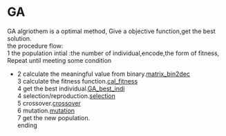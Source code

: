 # GA  
GA algriothem  is a optimal method, Give a objective function,get the best solution.  
the procedure flow:  
1 the population intial :the number of individual,encode,the form of fitness,   
Repeat until meeting some  condition
*    2 calculate the meaningful value from binary.[matrix_bin2dec](./matrix_bin2dec.m)  
    3 calculate the fitness function.[cal_fitness](./cal_fitness)  
    4 get the best individual.[GA_best_indi](./GA_best_indi)  
    4 selection/reproduction.[selection](./selection)  
    5 crossover.[crossover](./crossover)  
    6 mutation.[mutation](./mutation)  
    7 get the new population.  
ending   
